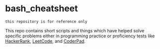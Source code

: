 # bash_cheatsheet
`this repository is for reference only`

This repo contains short scripts and things which have helped solve specific problems either in programming practice or proficiency tests like [HackerRank](https://www.hackerrank.com), [LeetCode](https://leetcode.com/), and [CoderPad](https://coderpad.io/).
